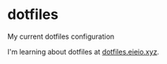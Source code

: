 # dotfiles
My current dotfiles configuration

I'm learning about dotfiles at [dotfiles.eieio.xyz](http://dotfiles.eieio.xyz).
